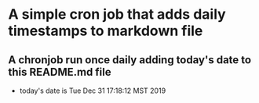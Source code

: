 A simple cron job that adds daily timestamps to markdown file
============================================================
## A chronjob run once daily adding today's date to this README.md file
* today's date is Tue Dec 31 17:18:12 MST 2019
